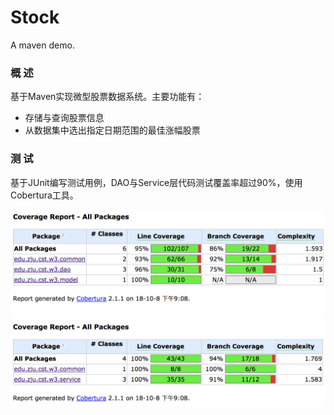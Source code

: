 # Stock

A maven demo.

### 概 述

基于Maven实现微型股票数据系统。主要功能有：

* 存储与查询股票信息
* 从数据集中选出指定日期范围的最佳涨幅股票

### 测 试

基于JUnit编写测试用例，DAO与Service层代码测试覆盖率超过90%，使用Cobertura工具。

![](./doc/Cobertura-dao.png)
![](./doc/Cobertura-service.png)
